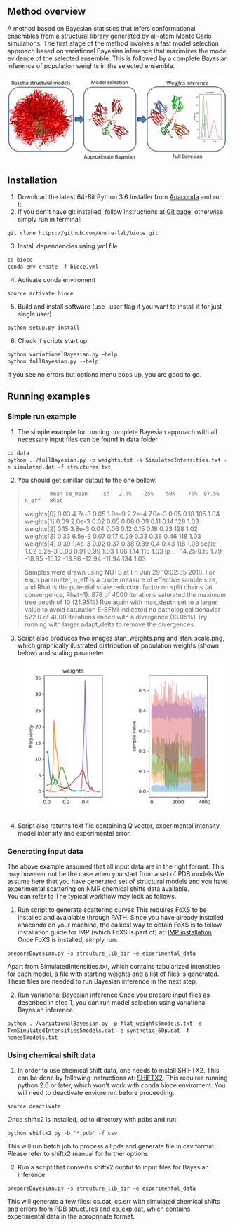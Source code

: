 ## Method overview

A method based on Bayesian statistics that infers conformational ensembles from a structural library generated by all-atom Monte
 Carlo simulations. The first stage of the method involves a fast model selection approach based on variational Bayesian inference
that maximizes the model evidence of the selected ensemble. This is followed by a complete Bayesian inference of population weights in the selected ensemble.

![Alt text](images/method_pipeline.png)

## Installation
1. Download the latest 64-Bit Python 3.6 Installer from [Anaconda](http://continuum.io/downloads) and run it.
2. If you don't have git installed, follow instructions at [Git page](https://git-scm.com/book/en/v2/Getting-Started-Installing-Git),
otherwise simply run in terminal:
```
git clone https://github.com/Andre-lab/bioce.git
```
3.	Install dependencies using yml file
```
cd bioce
conda env create -f bioce.yml
```
4. Activate conda enviroment
```
source activate bioce
```
5.	Build and install software (use –user flag if you want to install it for just single user)
```
python setup.py install
```
6. Check if scripts start up
```
python variationalBayesian.py –help
python fullBayesian.py --help
```
If you see no errors but options menu pops up, you are good to go.

## Running examples

### Simple run example
1. The simple example for running complete Bayesian approach with all necessary input files can be found in data folder
```
cd data
python ../fullBayesian.py -p weights.txt -s SimulatedIntensities.txt -e simulated.dat -f structures.txt
```
2. You should get simillar output to the one bellow:

>             mean se_mean     sd   2.5%    25%    50%    75%  97.5%  n_eff   Rhat
> weights[0]   0.03  4.7e-3   0.05 1.9e-9 2.2e-4 7.0e-3   0.05   0.18    105   1.04
> weights[1]   0.09  2.0e-3   0.02   0.05   0.08   0.09   0.11   0.14    128   1.03
> weights[2]   0.15  3.8e-3   0.04   0.06   0.12   0.15   0.18   0.23    128   1.02
> weights[3]   0.33  6.5e-3   0.07   0.17   0.29   0.33   0.38   0.46    118   1.03
> weights[4]   0.39  1.4e-3   0.02   0.37   0.38   0.39    0.4   0.43    118   1.03
> scale        1.02  5.2e-3   0.06   0.91   0.99   1.03   1.06   1.14    115   1.03
> lp__       -14.25    0.15   1.79 -18.95 -15.12 -13.86 -12.94 -11.94    134   1.03

>Samples were drawn using NUTS at Fri Jun 29 10:02:35 2018.
>For each parameter, n_eff is a crude measure of effective sample size,
>and Rhat is the potential scale reduction factor on split chains (at
>convergence, Rhat=1).
>878 of 4000 iterations saturated the maximum tree depth of 10 (21.95%)
>  Run again with max_depth set to a larger value to avoid saturation
>E-BFMI indicated no pathological behavior
>522.0 of 4000 iterations ended with a divergence (13.05%)
>  Try running with larger adapt_delta to remove the divergences

3. Script also produces two images stan_weights.png and stan_scale.png,
which graphically ilustrated distribution of population weights (shown below) and scaling parameter
![Alt text](images/stan_weights.png)

3. Script also returns text file containing Q vector, experimental intensity,
model intensity and experimental error.

### Generating input data

The above example assumed that all input data are in the right format. This may however not be the case when you start from a set of PDB models
We assume here that you have generated set of structural models and you have experimental scattering on NMR chemical shifts data available.\
You can refer to The typical workflow may look as follows.

1. Run script to generate scattering curves
This requires FoXS to be installed and avaialable through PATH.
Since you have already installed anaconda on your machine,
the easiest way to obtain FoXS is to follow installation guide for IMP (which FoXS is part of)
at: [IMP installation](https://integrativemodeling.org/download-anaconda.html)
Once FoXS is installed, simply run:
```
prepareBayesian.py -s strcuture_lib_dir -e experimental_data
```
Apart from SimulatedIntensities.txt, which contains tabularized intensities for each model,
a file with starting weights and a list of files is generated. These files are needed
to run Bayesian inference in the next step.

2. Run variational Bayesian inference
Once you prepare input files as described in step 1, you can run model selection using variational Bayesian inference:
```
python ../variationalBayesian.py -p flat_weights5models.txt -s TrmSimulatedIntensities5models.dat -e synthetic_60p.dat -f names5models.txt
```


### Using chemical shift data
1. In order to use chemical shift data, one needs to install SHIFTX2. This can be done by following instructions at:
[SHIFTX2](http://www.shiftx2.ca/download.html). This requires running python 2.6 or later, which won't work with
conda bioce enviroment. You will need to deactivate envioremnt before proceeding:
```
source deactivate
```
Once shiftx2 is installed, cd to directory with pdbs and run:
```
python shiftx2.py -b '*.pdb' -f csv
```
This will run batch job to process all pds and generate file in csv format. Please refer to shiftx2 manual for further options

2. Run a script that converts shiftx2 ouptut to input files for Bayesian inference
```
prepareBayesian.py -s strcuture_lib_dir -e experimental_data
```
This will generate a few files: cs.dat, cs.err with simulated chemical shifts and
errors from PDB structures and cs_exp.dat, which contains experimental data in the aproprinate format.